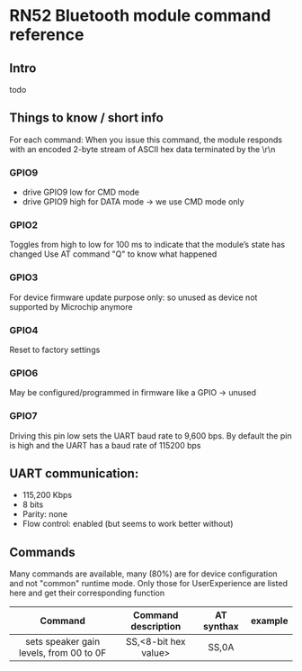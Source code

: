 # RN52 Bluetooth module command reference

## Intro

todo

## Things to know / short info

For each command:
When you issue this command, the module responds with an encoded 2-byte stream of ASCII hex data terminated by the \r\n


### GPIO9
- drive GPIO9 low for CMD mode
- drive GPIO9 high for DATA mode
-> we use CMD mode only

### GPIO2
Toggles from high to low for 100 ms to indicate that the module’s state has changed
Use AT command "Q" to know what happened

### GPIO3
For device firmware update purpose only: so unused as device not supported by Microchip anymore

### GPIO4
Reset to factory settings

### GPIO6
May be configured/programmed in firmware like a GPIO
-> unused

### GPIO7
Driving this pin low sets the UART baud rate to 9,600 bps. By default the pin is high and the UART has a baud rate of 115200 bps

## UART communication:
- 115,200 Kbps
- 8 bits
- Parity: none
- Flow control: enabled (but seems to work better without)


## Commands
Many commands are available, many (80%) are for device configuration and not "common" runtime mode.
Only those for UserExperience are listed here and get their corresponding function

|Command | Command description | AT synthax| example |
|:-:|:-:|:-:|:-:|
| sets speaker gain levels, from 00 to 0F | SS,<8-bit hex value> | SS,0A |



